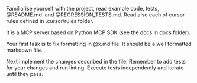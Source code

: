 Familiarise yourself with the project, read example code, tests, @README.md. and @REGRESSION_TESTS.md. Read also each of cursor rules defined in .cursor/rules folder.

It is a MCP server based on Python MCP SDK (see the docs in docs folder).

Your first task is to fix formatting in @x.md file. It should be a well formatted markdown file.

Next implement the changes described in the file. Remember to add tests for your changes and run linting. Execute tests independently and iterate until they pass.





